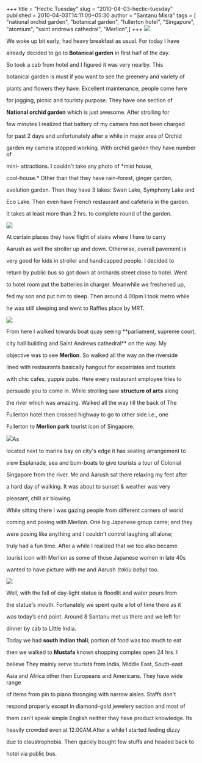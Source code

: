 +++
title = "Hectic Tuesday"
slug = "2010-04-03-hectic-tuesday"
published = 2010-04-03T14:11:00+05:30
author = "Santanu Misra"
tags = [ "national orchid garden", "botanical garden", "fullerton hotel", "Singapore", "atomium", "saint andrews cathedral", "Merlion",]
+++
[![](../images/thumbnails/2010-04-03-hectic-tuesday-Picture+546.jpg)](../images/2010-04-03-hectic-tuesday-Picture+546.jpg)



We woke up bit early; had heavy breakfast as usual. For today I have

already decided to go to **Botanical garden** in first half of the day.

So took a cab from hotel and I figured it was very nearby. This

botanical garden is must if you want to see the greenery and variety of

plants and flowers they have. Excellent maintenance, people come here

for jogging, picnic and touristy purpose. They have one section of

**National orchid garden** which is just awesome. After strolling for

few minutes I realized that battery of my camera has not been charged

for past 2 days and unfortunately after a while in major area of Orchid

garden my camera stopped working. With orchid garden they have number of

mini- attractions. I couldn't take any photo of *mist house,

cool-house.* Other than that they have rain-forest, ginger garden,

evolution garden. Then they have 3 lakes: Swan Lake, Symphony Lake and

Eco Lake. Then even have French restaurant and cafeteria in the garden.

It takes at least more than 2 hrs. to complete round of the garden.



  



[![](../images/thumbnails/2010-04-03-hectic-tuesday-Picture+549.jpg)](../images/2010-04-03-hectic-tuesday-Picture+549.jpg)



At certain places they have flight of stairs where I have to carry

Aarush as well the stroller up and down. Otherwise, overall pavement is

very good for kids in stroller and handicapped people. I decided to

return by public bus so got down at orchards street close to hotel. Went

to hotel room put the batteries in charger. Meanwhile we freshened up,

fed my son and put him to sleep. Then around 4.00pm I took metro while

he was still sleeping and went to Raffles place by MRT.



  



[![](../images/thumbnails/2010-04-03-hectic-tuesday-Picture+582.jpg)](../images/2010-04-03-hectic-tuesday-Picture+582.jpg)



From here I walked towards boat quay seeing **parliament, supreme court,

city hall building and Saint Andrews cathedral** on the way. My

objective was to see **Merlion**. So walked all the way on the riverside

lined with restaurants basically hangout for expatriates and tourists

with chic cafes, yuppie pubs. Here every restaurant employee tries to

persuade you to come in. While strolling saw **structure of arts** along

the river which was amazing. Walked all the way till the back of The

Fullerton hotel then crossed highway to go to other side i.e., one

Fullerton to **Merlion park** tourist icon of Singapore.



[![](../images/thumbnails/2010-04-03-hectic-tuesday-Picture+636.jpg)](../images/2010-04-03-hectic-tuesday-Picture+636.jpg)As

located next to marina bay on city's edge it has seating arrangement to

view Esplanade, sea and bum-boats to give tourists a tour of Colonial

Singapore from the river. Me and Aarush sat there relaxing my feet after

a hard day of walking. It was about to sunset & weather was very

pleasant, chill air blowing.



While sitting there I was gazing people from different corners of world

coming and posing with Merlion. One big Japanese group came; and they

were posing like anything and I couldn't control laughing all alone;

truly had a fun time. After a while I realized that we too also became

tourist icon with Merlion as some of those Japanese women in late 40s

wanted to have picture with me and Aarush *(taklu baby)* too.



  

  



[![](../images/thumbnails/2010-04-03-hectic-tuesday-Picture+671.jpg)](../images/2010-04-03-hectic-tuesday-Picture+671.jpg)



Well, with the fall of day-light statue is floodlit and water pours from

the statue's mouth. Fortunately we spent quite a lot of time there as it

was today’s end point. Around 8 Santanu met us there and we left for

dinner by cab to Little India.



  



Today we had **south Indian thali**; portion of food was too much to eat

then we walked to **Mustafa** known shopping complex open 24 hrs. I

believe They mainly serve tourists from India, Middle East, South-east

Asia and Africa other then Europeans and Americans. They have wide range

of items from pin to piano thronging with narrow aisles. Staffs don't

respond properly except in diamond-gold jewelery section and most of

them can't speak simple English neither they have product knowledge. Its

heavily crowded even at 12.00AM.After a while I started feeling dizzy

due to claustrophobia. Then quickly bought few stuffs and headed back to

hotel via public bus.
